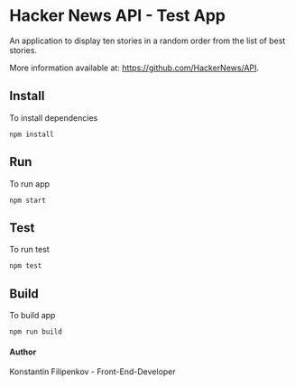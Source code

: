 # Hacker News API - Test App

An application to display ten stories in a random order from the list of best stories.

More information available at: https://github.com/HackerNews/API.

## Install

To install dependencies

```
npm install
```

## Run

To run app
```
npm start
```

## Test

To run test
```
npm test
```

## Build

To build app
```
npm run build
```

#### Author
Konstantin Filipenkov - Front-End-Developer

